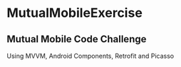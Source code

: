 # MutualMobileExercise

## Mutual Mobile Code Challenge

Using MVVM, Android Components, Retrofit and Picasso
